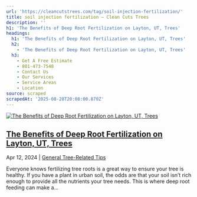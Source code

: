 ```yaml
---
url: 'https://cleancutstrees.com/tag/soil-injection-fertilization/'
title: soil injection fertilization – Clean Cuts Trees
description: ''
h1: 'The Benefits of Deep Root Fertilization on Layton, UT, Trees'
headings:
  h1: 'The Benefits of Deep Root Fertilization on Layton, UT, Trees'
  h2:
    - 'The Benefits of Deep Root Fertilization on Layton, UT, Trees'
  h3:
    - Get A Free Estimate
    - 801-473-7548
    - Contact Us
    - Our Services
    - Service Areas
    - Location
source: scraped
scrapedAt: '2025-08-28T20:08:00.870Z'
---
```

[![The Benefits of Deep Root Fertilization on Layton, UT, Trees](./assets/279a019ea5b3a8d85d653227f22f81d960c723c3.jpg)](https://cleancutstrees.com/2024/04/12/deep-root-fertilization/)

## [The Benefits of Deep Root Fertilization on Layton, UT, Trees](https://cleancutstrees.com/2024/04/12/deep-root-fertilization/)

Apr 12, 2024 | [General Tree-Related Tips](https://cleancutstrees.com/category/general-tree-related-tips/)

Everyone knows fertilizing tree roots is a great way to ensure your tree is healthy. If you have a plant in urban soil, the odds are that your soil isn’t rich enough to provide all the nutrients your tree needs. This is where deep root feeding can make a...
